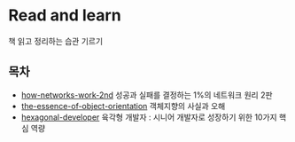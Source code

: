 Read and learn
===

책 읽고 정리하는 습관 기르기

## 목차

- [how-networks-work-2nd](https://github.com/dbgusrb12/read-and-learn/tree/master/how-networks-work) 성공과 실패를 결정하는 1%의 네트워크 원리 2판
- [the-essence-of-object-orientation](https://github.com/dbgusrb12/read-and-learn/tree/master/the-essence-of-object-orientation) 객체지향의 사실과 오해
- [hexagonal-developer](https://github.com/dbgusrb12/read-and-learn/tree/master/hexagonal-developer) 육각형 개발자 : 시니어 개발자로 성장하기 위한 10가지 핵심 역량 